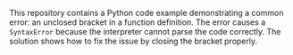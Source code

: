 This repository contains a Python code example demonstrating a common error: an unclosed bracket in a function definition. The error causes a `SyntaxError` because the interpreter cannot parse the code correctly. The solution shows how to fix the issue by closing the bracket properly.